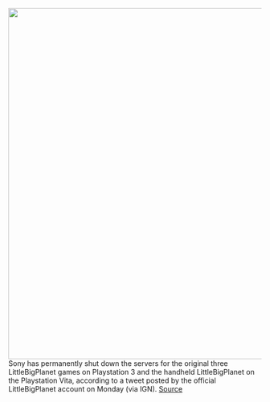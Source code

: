 <img src='https://cdn.vox-cdn.com/thumbor/rZxSzKDlbzAhpukckKQAyVlNn5w=/0x0:2312x1376/1200x800/filters:focal(972x504:1340x872)/cdn.vox-cdn.com/uploads/chorus_image/image/69854068/Screen_Shot_2021_09_13_at_1.25.37_PM.0.png' width='700px' /><br/>
Sony has permanently shut down the servers for the original three LittleBigPlanet games on Playstation 3 and the handheld LittleBigPlanet on the Playstation Vita, according to a tweet posted by the official LittleBigPlanet account on Monday (via IGN).
<a href='https://www.theverge.com/2021/9/13/22672201/littlebigplanet-servers-shutdown-hacks-offensive-messages'> Source <a/>